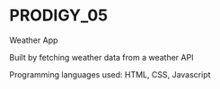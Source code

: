 # PRODIGY_05
Weather App

Built by fetching weather data from a weather API

Programming languages used: HTML, CSS, Javascript

